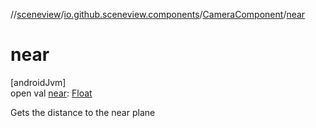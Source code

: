 //[sceneview](../../../index.md)/[io.github.sceneview.components](../index.md)/[CameraComponent](index.md)/[near](near.md)

# near

[androidJvm]\
open val [near](near.md): [Float](https://kotlinlang.org/api/latest/jvm/stdlib/kotlin/-float/index.html)

Gets the distance to the near plane
